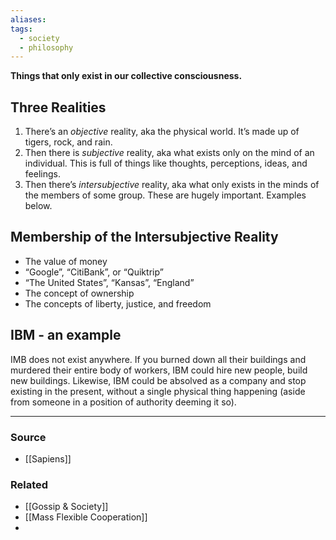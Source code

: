 ```yaml
---
aliases: 
tags:
  - society
  - philosophy
---
```

**Things that only exist in our collective consciousness.**

## Three Realities

1. There’s an *objective* reality, aka the physical world. It’s made up of tigers, rock, and rain. 
2. Then there is *subjective* reality, aka what exists only on the mind of an individual. This is full of things like thoughts, perceptions, ideas, and feelings. 
3. Then there’s *intersubjective* reality, aka what only exists in the minds of the members of some group. These are hugely important. Examples below. 

## Membership of the Intersubjective Reality

- The value of money
- “Google”, “CitiBank”, or “Quiktrip”
- “The United States”, “Kansas”, “England”
- The concept of ownership
- The concepts of liberty, justice, and freedom

## IBM - an example

IMB does not exist anywhere. If you burned down all their buildings and murdered their entire body of workers, IBM could hire new people, build new buildings. Likewise, IBM could be absolved as a company and stop existing in the present, without a single physical thing happening (aside from someone in a position of authority deeming it so).

---

### Source
- [[Sapiens]]

### Related
- [[Gossip & Society]]
- [[Mass Flexible Cooperation]]
- 